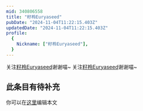```yaml
---
mid: 340806558
title: "籽柃Euryaseed"
pubDate: "2024-11-04T11:22:15.403Z"
updatedDate: "2024-11-04T11:22:15.403Z"
profile:
  {
    Nickname: ["籽柃Euryaseed"],
  }
---
```


关注[籽柃Euryaseed](https://space.bilibili.com/340806558)谢谢喵~ 关注[籽柃Euryaseed](https://space.bilibili.com/340806558)谢谢喵~

## 此条目有待补充
你可以在[这里](https://github.com/Yuhanawa/VTuber.ICU/edit/master/src/content/v/籽柃Euryaseed/index.md)编辑本文
